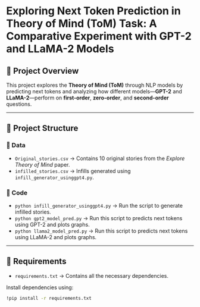 # Exploring Next Token Prediction in Theory of Mind (ToM) Task: A Comparative Experiment with GPT-2 and LLaMA-2 Models

## 🧠 Project Overview

This project explores the **Theory of Mind (ToM)** through NLP models by predicting next tokens and analyzing how different models—**GPT-2** and **LLaMA-2**—perform on **first-order**, **zero-order**, and **second-order** questions.

---

## 📁 Project Structure

### 🔹 Data
- `Original_stories.csv` → Contains 10 original stories from the *Explore Theory of Mind* paper.
- `infilled_stories.csv` → Infills generated using `infill_generator_usinggpt4.py`.

### 🔹 Code
- `python infill_generator_usinggpt4.py` → Run the script to generate infilled stories.
- `python gpt2_model_pred.py` → Run this script to predicts next tokens using GPT-2 and plots graphs.
- `python llama2_model_pred.py` → Run this script to predicts next tokens using LLaMA-2 and plots graphs.

---

## 🧰 Requirements

- `requirements.txt` → Contains all the necessary dependencies.

Install dependencies using:

```bash
!pip install -r requirements.txt
